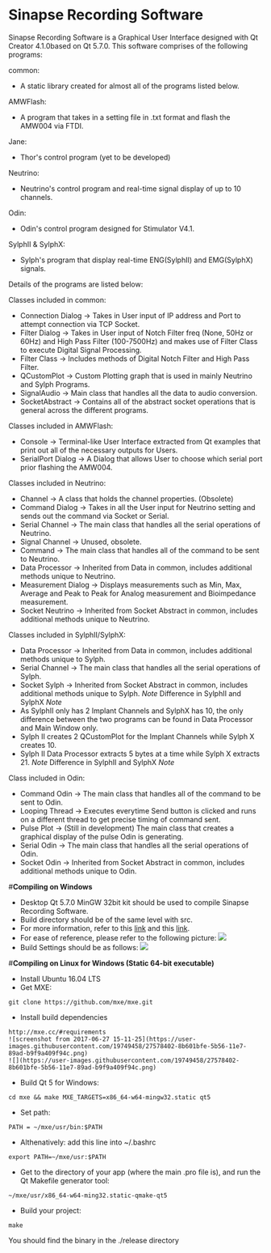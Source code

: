 # **Sinapse Recording Software**

<!-- Sinapse Recording Software is a Graphical User Interfaced designed with Qt Creator 4.1.0 based on Qt 5.7.0. 
Its purpose is to acquire and display real time signals from Neutrino II and Sylph hardware via USB and/or WiFi.

~~This program can be compiled for both Neutrino II and Sylph individually as of Version 1.0 
by defining NEUTRINO_II or SYLPH in the .pro file respectively, as shown below (compiling for Neutrino II)~~
```
~~DEFINES += NEUTRINO_II~~
~~# DEFINES += SYLPH~~
```
~~### NOTE: If compiled for one (e.g. NEUTRINO_I) program, the project must be cleaned before it can be compiled for the other (in this case, SYLPH) by clicking Build -> Clean all in the menu.~~

The following features are common for both Neutrino II and Sylph Recording Software:
- Both GUIs are capable of recording data into a .csv file with the file name of 'data_'yyyyMMdd_HHmmss'.csv' format (e.g. data_20170106_102512.csv).
- Both GUIs are capable to select save file location prior to recording; else, it will be saved to user's desktop automatically.
- Both GUIs are capable of selecting time scales of 10ms, 20ms, 50ms, 100ms, 200ms, 500ms, 1000ms, 2000ms and 5000ms for graphical display purpose.

Neutrino II Recording Software includes the following features:
- 10 channels graphical display with the option of 10x1 layout or 5x2 layout.
- Connecting via TCP sockets by defining IP address and port.
- Connecting via USB Serial Interface for wired application.
- Command dialog specifically for Neutrino II.

Sylph Recording Software includes the following features:
- 2 channels for Implant signals, 1 channel for Synchronization signal and 1 channel for Frame Markers graphical displays.
- Labelled graphs for easy reference.
- Selectable voltage scale of 50uV, 100uV, 200uV, 500uV, 1000uV, 2000uV and 5000uV.
- Selectable audio output of signals for both Implant signal channels and Synchronization signal channel.
- High pass filter with a validator of 100 Hz to 7500 Hz.
- Notch filter with the option of 50 Hz and 60 Hz. -->

Sinapse Recording Software is a Graphical User Interface designed with Qt Creator 4.1.0based on Qt 5.7.0. 
This software comprises of the following programs:

common:
- A static library created for almost all of the programs listed below.

AMWFlash:
- A program that takes in a setting file in .txt format and flash the AMW004 via FTDI.

Jane:
- Thor's control program (yet to be developed)

Neutrino:
- Neutrino's control program and real-time signal display of up to 10 channels.

Odin:
- Odin's control program designed for Stimulator V4.1.

SylphII & SylphX:
- Sylph's program that display real-time ENG(SylphII) and EMG(SylphX) signals.

Details of the programs are listed below:

Classes included in common:
- Connection Dialog -> Takes in User input of IP address and Port to attempt connection via TCP Socket.
- Filter Dialog -> Takes in User input of Notch Filter freq (None, 50Hz or 60Hz) and High Pass Filter (100-7500Hz) and makes use of Filter Class to execute Digital Signal Processing.
- Filter Class -> Includes methods of Digital Notch Filter and High Pass Filter.
- QCustomPlot -> Custom Plotting graph that is used in mainly Neutrino and Sylph Programs.
- SignalAudio -> Main class that handles all the data to audio conversion.
- SocketAbstract -> Contains all of the abstract socket operations that is general across the different programs.

Classes included in AMWFlash:
- Console -> Terminal-like User Interface extracted from Qt examples that print out all of the necessary outputs for Users.
- SerialPort Dialog -> A Dialog that allows User to choose which serial port prior flashing the AMW004.

Classes included in Neutrino:
- Channel -> A class that holds the channel properties. (Obsolete)
- Command Dialog -> Takes in all the User input for Neutrino setting and sends out the command via Socket or Serial.
- Serial Channel -> The main class that handles all the serial operations of Neutrino.
- Signal Channel -> Unused, obsolete.
- Command -> The main class that handles all of the command to be sent to Neutrino.
- Data Processor -> Inherited from Data in common, includes additional methods unique to Neutrino.
- Measurement Dialog -> Displays measurements such as Min, Max, Average and Peak to Peak for Analog measurement and Bioimpedance measurement.
- Socket Neutrino -> Inherited from Socket Abstract in common, includes additional methods unique to Neutrino.

Classes included in SylphII/SylphX:
- Data Processor -> Inherited from Data in common, includes additional methods unique to Sylph.
- Serial Channel -> The main class that handles all the serial operations of Sylph.
- Socket Sylph -> Inherited from Socket Abstract in common, includes additional methods unique to Sylph.
*Note* Difference in SylphII and SylphX *Note*
- As SylphII only has 2 Implant Channels and SylphX has 10, the only difference between the two programs can be found in Data Processor and Main Window only.
- Sylph II creates 2 QCustomPlot for the Implant Channels while Sylph X creates 10.
- Sylph II Data Processor extracts 5 bytes at a time while Sylph X extracts 21.
*Note* Difference in SylphII and SylphX *Note*

Class included in Odin:
- Command Odin -> The main class that handles all of the command to be sent to Odin.
- Looping Thread -> Executes everytime Send button is clicked and runs on a different thread to get precise timing of command sent.
- Pulse Plot -> (Still in development) The main class that creates a graphical display of the pulse Odin is generating.
- Serial Odin -> The main class that handles all the serial operations of Odin.
- Socket Odin -> Inherited from Socket Abstract in common, includes additional methods unique to Odin.

#**Compiling on Windows**
- Desktop Qt 5.7.0 MinGW 32bit kit should be used to compile Sinapse Recording Software.
- Build directory should be of the same level with src.
- For more information, refer to this [link](http://doc.qt.io/qt-5/windows-support.html) and this [link](http://doc.qt.io/qt-5/windows-deployment.html).
- For ease of reference, please refer to the following picture:
![](https://cloud.githubusercontent.com/assets/19749458/21709617/578840e2-d41d-11e6-994d-b1a0833a9b35.png)
- Build Settings should be as follows:
![](https://cloud.githubusercontent.com/assets/19749458/21709673/eba4f0b8-d41d-11e6-89c4-8335f6bbe237.png)

#**Compiling on Linux for Windows (Static 64-bit executable)**
- Install Ubuntu 16.04 LTS
- Get MXE: 
```
git clone https://github.com/mxe/mxe.git
```
- Install build dependencies
```
http://mxe.cc/#requirements
![screenshot from 2017-06-27 15-11-25](https://user-images.githubusercontent.com/19749458/27578402-8b601bfe-5b56-11e7-89ad-b9f9a409f94c.png)
![](https://user-images.githubusercontent.com/19749458/27578402-8b601bfe-5b56-11e7-89ad-b9f9a409f94c.png)
```
- Build Qt 5 for Windows:
```
cd mxe && make MXE_TARGETS=x86_64-w64-mingw32.static qt5
```
- Set path:
```
PATH = ~/mxe/usr/bin:$PATH
```
- Althenatively: add this line into ~/.bashrc
```
export PATH=~/mxe/usr:$PATH
```
- Get to the directory of your app (where the main .pro file is), and run the Qt Makefile generator tool:
```
~/mxe/usr/x86_64-w64-ming32.static-qmake-qt5 
```
- Build your project:
```
make
```
You should find the binary in the ./release directory
